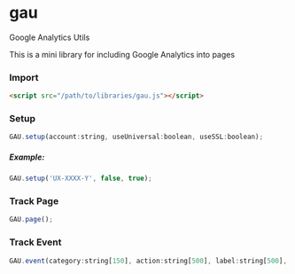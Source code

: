 gau
===

Google Analytics Utils

This is a mini library for including Google Analytics into pages

### Import

```html
<script src="/path/to/libraries/gau.js"></script>
```

### Setup

```javascript
GAU.setup(account:string, useUniversal:boolean, useSSL:boolean);
```

##### Example:

```javascript
GAU.setup('UX-XXXX-Y', false, true);
```

### Track Page

```javascript
GAU.page();
```

### Track Event

```javascript
GAU.event(category:string[150], action:string[500], label:string[500], value:int[non-neg]);
```
